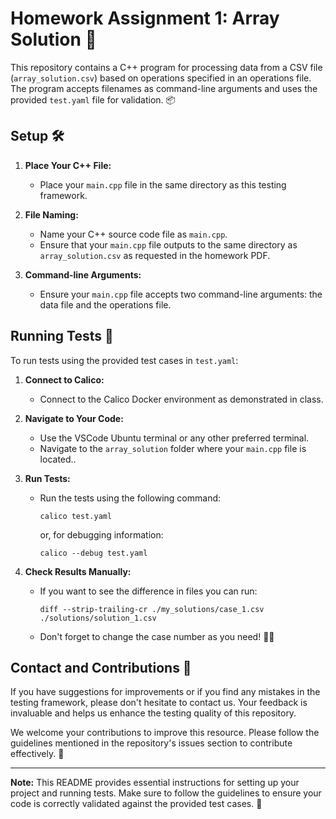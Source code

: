 # Homework Assignment 1: Array Solution 📝

This repository contains a C++ program for processing data from a CSV file (`array_solution.csv`) based on operations specified in an operations file. The program accepts filenames as command-line arguments and uses the provided `test.yaml` file for validation. 📦

## Setup 🛠️

1. **Place Your C++ File:**
   - Place your `main.cpp` file in the same directory as this testing framework.

2. **File Naming:**
   - Name your C++ source code file as `main.cpp`.
   - Ensure that your `main.cpp` file outputs to the same directory as `array_solution.csv` as requested in the homework PDF.

3. **Command-line Arguments:**
   - Ensure your `main.cpp` file accepts two command-line arguments: the data file and the operations file.

## Running Tests 🚀

To run tests using the provided test cases in `test.yaml`:

1. **Connect to Calico:**
   - Connect to the Calico Docker environment as demonstrated in class.

2. **Navigate to Your Code:**
   - Use the VSCode Ubuntu terminal or any other preferred terminal.
   - Navigate to the `array_solution` folder where your `main.cpp` file is located..

3. **Run Tests:**
   - Run the tests using the following command:
     ```
     calico test.yaml
     ```
     or, for debugging information:
     ```
     calico --debug test.yaml
     ```

4. **Check Results Manually:**
   - If you want to see the difference in files you can run: 
     ```
     diff --strip-trailing-cr ./my_solutions/case_1.csv ./solutions/solution_1.csv
     ```
   - Don't forget to change the case number as you need! 🕵️‍♂️

## Contact and Contributions 🤝

If you have suggestions for improvements or if you find any mistakes in the testing framework, please don't hesitate to contact us. Your feedback is invaluable and helps us enhance the testing quality of this repository.

We welcome your contributions to improve this resource. Please follow the guidelines mentioned in the repository's issues section to contribute effectively. 🙌

---

**Note:** This README provides essential instructions for setting up your project and running tests. Make sure to follow the guidelines to ensure your code is correctly validated against the provided test cases. 🚀
